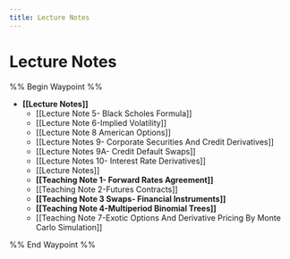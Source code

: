 ```yaml
---
title: Lecture Notes
---
```


# Lecture Notes

%% Begin Waypoint %%

- **[[Lecture Notes]]**
	- [[Lecture Note 5- Black Scholes Formula]]
	- [[Lecture Note 6-Implied Volatility]]
	- [[Lecture Note 8 American Options]]
	- [[Lecture Notes 9- Corporate Securities And Credit Derivatives]]
	- [[Lecture Notes 9A- Credit Default Swaps]]
	- [[Lecture Notes 10- Interest Rate Derivatives]]
	- [[Lecture Notes]]
	- **[[Teaching Note 1- Forward Rates Agreement]]**
	- [[Teaching Note 2-Futures Contracts]]
	- **[[Teaching Note 3 Swaps- Financial Instruments]]**
	- **[[Teaching Note 4-Multiperiod Binomial Trees]]**
	- [[Teaching Note 7-Exotic Options And Derivative Pricing By Monte Carlo Simulation]]

%% End Waypoint %%